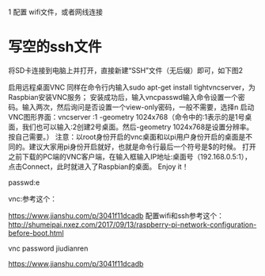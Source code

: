 ﻿﻿﻿﻿

1 配置 wifi文件，或者网线连接

#  写空的ssh文件

将SD卡连接到电脑上并打开，直接新建“SSH”文件（无后缀）即可，如下图2




启用远程桌面VNC
同样在命令行内输入sudo apt-get install tightvncserver，为Raspbian安装VNC服务；
安装成功后，输入vncpasswd输入命令设置一个密码。输入两次，然后询问是否设置一个view-only密码，一般不需要，选择n
启动VNC图形界面：vncserver :1 -geometry 1024x768（命令中的:1表示的是1号桌面，我们也可以输入:2创建2号桌面。然后-geometry 1024x768是设置分辨率。按自己需要。）
注意：以root身份开启的vnc桌面和以pi用户身份开启的桌面是不同的。建议大家用pi身份开启就好，也就是命令行最后一个符号是$的时候。
打开之前下载的PC端的VNC客户端，在输入框输入IP地址:桌面号（192.168.0.5:1），点击Connect，此时就进入了Raspbian的桌面。
Enjoy it！


passwd:e





vnc:参考这个：

https://www.jianshu.com/p/3041f11dcadb
配置wifi和ssh参考这个：
http://shumeipai.nxez.com/2017/09/13/raspberry-pi-network-configuration-before-boot.html



vnc password jiudianren


https://www.jianshu.com/p/3041f11dcadb
